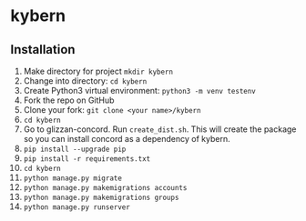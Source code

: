 # kybern

## Installation

1. Make directory for project `mkdir kybern`
1. Change into directory: `cd kybern`
1. Create Python3 virtual environment: `python3 -m venv testenv`
1. Fork the repo on GitHub
3. Clone your fork: `git clone <your name>/kybern`
4. `cd kybern`
5. Go to glizzan-concord. Run `create_dist.sh`. This will create the package
   so you can install concord as a dependency of kybern.
6. `pip install --upgrade pip`
7. `pip install -r requirements.txt`
8. `cd kybern`
9. `python manage.py migrate`
10. `python manage.py makemigrations accounts`
11. `python manage.py makemigrations groups`
12. `python manage.py runserver`